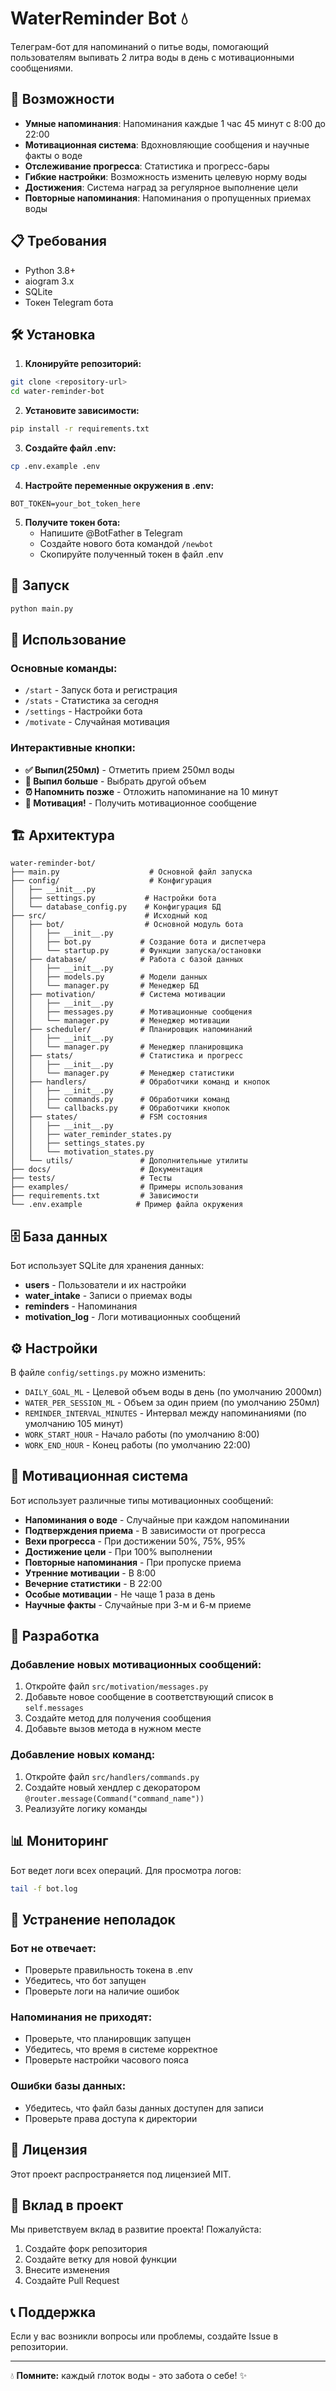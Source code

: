 # WaterReminder Bot 💧

Телеграм-бот для напоминаний о питье воды, помогающий пользователям выпивать 2 литра воды в день с мотивационными сообщениями.

## 🚀 Возможности

- **Умные напоминания**: Напоминания каждые 1 час 45 минут с 8:00 до 22:00
- **Мотивационная система**: Вдохновляющие сообщения и научные факты о воде
- **Отслеживание прогресса**: Статистика и прогресс-бары
- **Гибкие настройки**: Возможность изменить целевую норму воды
- **Достижения**: Система наград за регулярное выполнение цели
- **Повторные напоминания**: Напоминания о пропущенных приемах воды

## 📋 Требования

- Python 3.8+
- aiogram 3.x
- SQLite
- Токен Telegram бота

## 🛠 Установка

1. **Клонируйте репозиторий:**
```bash
git clone <repository-url>
cd water-reminder-bot
```

2. **Установите зависимости:**
```bash
pip install -r requirements.txt
```

3. **Создайте файл .env:**
```bash
cp .env.example .env
```

4. **Настройте переменные окружения в .env:**
```env
BOT_TOKEN=your_bot_token_here
```

5. **Получите токен бота:**
   - Напишите @BotFather в Telegram
   - Создайте нового бота командой `/newbot`
   - Скопируйте полученный токен в файл .env

## 🚀 Запуск

```bash
python main.py
```

## 📱 Использование

### Основные команды:
- `/start` - Запуск бота и регистрация
- `/stats` - Статистика за сегодня
- `/settings` - Настройки бота
- `/motivate` - Случайная мотивация

### Интерактивные кнопки:
- **✅ Выпил(250мл)** - Отметить прием 250мл воды
- **🔄 Выпил больше** - Выбрать другой объем
- **⏰ Напомнить позже** - Отложить напоминание на 10 минут
- **💫 Мотивация!** - Получить мотивационное сообщение

## 🏗 Архитектура

```
water-reminder-bot/
├── main.py                    # Основной файл запуска
├── config/                    # Конфигурация
│   ├── __init__.py
│   ├── settings.py           # Настройки бота
│   └── database_config.py    # Конфигурация БД
├── src/                      # Исходный код
│   ├── bot/                  # Основной модуль бота
│   │   ├── __init__.py
│   │   ├── bot.py           # Создание бота и диспетчера
│   │   └── startup.py       # Функции запуска/остановки
│   ├── database/            # Работа с базой данных
│   │   ├── __init__.py
│   │   ├── models.py        # Модели данных
│   │   └── manager.py       # Менеджер БД
│   ├── motivation/          # Система мотивации
│   │   ├── __init__.py
│   │   ├── messages.py      # Мотивационные сообщения
│   │   └── manager.py       # Менеджер мотивации
│   ├── scheduler/           # Планировщик напоминаний
│   │   ├── __init__.py
│   │   └── manager.py       # Менеджер планировщика
│   ├── stats/               # Статистика и прогресс
│   │   ├── __init__.py
│   │   └── manager.py       # Менеджер статистики
│   ├── handlers/            # Обработчики команд и кнопок
│   │   ├── __init__.py
│   │   ├── commands.py      # Обработчики команд
│   │   └── callbacks.py     # Обработчики кнопок
│   ├── states/              # FSM состояния
│   │   ├── __init__.py
│   │   ├── water_reminder_states.py
│   │   ├── settings_states.py
│   │   └── motivation_states.py
│   └── utils/               # Дополнительные утилиты
├── docs/                    # Документация
├── tests/                   # Тесты
├── examples/                # Примеры использования
├── requirements.txt         # Зависимости
└── .env.example            # Пример файла окружения
```

## 🗄 База данных

Бот использует SQLite для хранения данных:

- **users** - Пользователи и их настройки
- **water_intake** - Записи о приемах воды
- **reminders** - Напоминания
- **motivation_log** - Логи мотивационных сообщений

## ⚙️ Настройки

В файле `config/settings.py` можно изменить:

- `DAILY_GOAL_ML` - Целевой объем воды в день (по умолчанию 2000мл)
- `WATER_PER_SESSION_ML` - Объем за один прием (по умолчанию 250мл)
- `REMINDER_INTERVAL_MINUTES` - Интервал между напоминаниями (по умолчанию 105 минут)
- `WORK_START_HOUR` - Начало работы (по умолчанию 8:00)
- `WORK_END_HOUR` - Конец работы (по умолчанию 22:00)

## 🎯 Мотивационная система

Бот использует различные типы мотивационных сообщений:

- **Напоминания о воде** - Случайные при каждом напоминании
- **Подтверждения приема** - В зависимости от прогресса
- **Вехи прогресса** - При достижении 50%, 75%, 95%
- **Достижение цели** - При 100% выполнении
- **Повторные напоминания** - При пропуске приема
- **Утренние мотивации** - В 8:00
- **Вечерние статистики** - В 22:00
- **Особые мотивации** - Не чаще 1 раза в день
- **Научные факты** - Случайные при 3-м и 6-м приеме

## 🔧 Разработка

### Добавление новых мотивационных сообщений:

1. Откройте файл `src/motivation/messages.py`
2. Добавьте новое сообщение в соответствующий список в `self.messages`
3. Создайте метод для получения сообщения
4. Добавьте вызов метода в нужном месте

### Добавление новых команд:

1. Откройте файл `src/handlers/commands.py`
2. Создайте новый хендлер с декоратором `@router.message(Command("command_name"))`
3. Реализуйте логику команды

## 📊 Мониторинг

Бот ведет логи всех операций. Для просмотра логов:

```bash
tail -f bot.log
```

## 🐛 Устранение неполадок

### Бот не отвечает:
- Проверьте правильность токена в .env
- Убедитесь, что бот запущен
- Проверьте логи на наличие ошибок

### Напоминания не приходят:
- Проверьте, что планировщик запущен
- Убедитесь, что время в системе корректное
- Проверьте настройки часового пояса

### Ошибки базы данных:
- Убедитесь, что файл базы данных доступен для записи
- Проверьте права доступа к директории

## 📝 Лицензия

Этот проект распространяется под лицензией MIT.

## 🤝 Вклад в проект

Мы приветствуем вклад в развитие проекта! Пожалуйста:

1. Создайте форк репозитория
2. Создайте ветку для новой функции
3. Внесите изменения
4. Создайте Pull Request

## 📞 Поддержка

Если у вас возникли вопросы или проблемы, создайте Issue в репозитории.

---

💧 **Помните:** каждый глоток воды - это забота о себе! ✨


